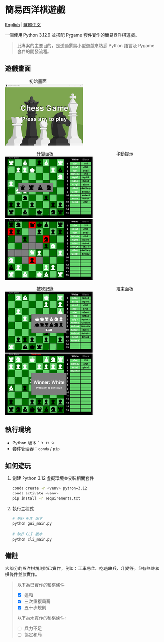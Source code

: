 # 簡易西洋棋遊戲

<a href="./README.md">English</a> | <a href="./README.zh-TW.md">繁體中文</a>


一個使用 Python 3.12.9 並搭配 Pygame 套件實作的簡易西洋棋遊戲。  
> 此專案的主要目的，是透過撰寫小型遊戲來熟悉 Python 語言及 Pygame 套件的開發流程。

## 遊戲畫面
&nbsp;&nbsp;&nbsp;&nbsp;&nbsp;&nbsp;&nbsp;&nbsp;&nbsp;&nbsp;&nbsp;&nbsp;&nbsp;&nbsp;&nbsp;&nbsp;&nbsp;&nbsp;&nbsp;&nbsp;初始畫面   
<img src="./assets/image/display/display_main.png" alt="display_main.png" width="254" height="200">


&nbsp;&nbsp;&nbsp;&nbsp;&nbsp;&nbsp;&nbsp;&nbsp;&nbsp;&nbsp;&nbsp;&nbsp;&nbsp;&nbsp;&nbsp;&nbsp;&nbsp;&nbsp;&nbsp;&nbsp;&nbsp;&nbsp;&nbsp;&nbsp;&nbsp;&nbsp;升變面板&nbsp;&nbsp;&nbsp;&nbsp;&nbsp;&nbsp;&nbsp;&nbsp;&nbsp;&nbsp;&nbsp;&nbsp;&nbsp;&nbsp;&nbsp;&nbsp;&nbsp;&nbsp;&nbsp;&nbsp;&nbsp;&nbsp;&nbsp;&nbsp;&nbsp;&nbsp;&nbsp;&nbsp;&nbsp;&nbsp;&nbsp;&nbsp;&nbsp;&nbsp;&nbsp;&nbsp;&nbsp;&nbsp;&nbsp;&nbsp;&nbsp;&nbsp;&nbsp;&nbsp;&nbsp;&nbsp;&nbsp;&nbsp;&nbsp;&nbsp;&nbsp;&nbsp;移動提示   
<img src="./assets/image/display/display_promotion.png" alt="display_promotion.png" width="285" height="200">
<img src="./assets/image/display/display_play.png" alt="display_play.png" width="285" height="200">

&nbsp;&nbsp;&nbsp;&nbsp;&nbsp;&nbsp;&nbsp;&nbsp;&nbsp;&nbsp;&nbsp;&nbsp;&nbsp;&nbsp;&nbsp;&nbsp;&nbsp;&nbsp;&nbsp;&nbsp;&nbsp;&nbsp;&nbsp;&nbsp;&nbsp;&nbsp;被吃記錄&nbsp;&nbsp;&nbsp;&nbsp;&nbsp;&nbsp;&nbsp;&nbsp;&nbsp;&nbsp;&nbsp;&nbsp;&nbsp;&nbsp;&nbsp;&nbsp;&nbsp;&nbsp;&nbsp;&nbsp;&nbsp;&nbsp;&nbsp;&nbsp;&nbsp;&nbsp;&nbsp;&nbsp;&nbsp;&nbsp;&nbsp;&nbsp;&nbsp;&nbsp;&nbsp;&nbsp;&nbsp;&nbsp;&nbsp;&nbsp;&nbsp;&nbsp;&nbsp;&nbsp;&nbsp;&nbsp;&nbsp;&nbsp;&nbsp;&nbsp;&nbsp;&nbsp;結束面板   
<img src="./assets/image/display/display_captured.png" alt="display_captured.png" width="285" height="200">
<img src="./assets/image/display/display_end.png" alt="display_end.png" width="285" height="200">

## 執行環境
* Python 版本：`3.12.9`
* 套件管理器：`conda` / `pip`

## 如何遊玩
1. 創建 Python 3.12 虛擬環境並安裝相關套件
    ```bash
    conda create -n <venv> python=3.12
    conda activate <venv>
    pip install -r requirements.txt
    ```
2. 執行主程式
    ```bash
    # 執行 GUI 版本
    python gui_main.py

    # 執行 CLI 版本
    python cli_main.py
    ```
## 備註
大部分的西洋棋規則均已實作，例如：王車易位、吃過路兵，升變等。但有些許和棋條件並無實作。
> 以下為已實作的和棋條件
> * [x] 逼和
> * [x] 三次重複局面
> * [x] 五十步規則
>
> 以下為未實作的和棋條件:
> * [ ] 兵力不足
> * [ ] 協定和局